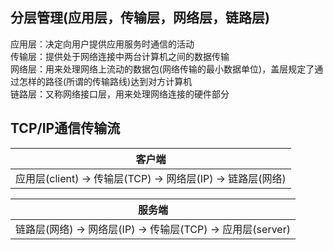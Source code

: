 ## 分层管理(应用层，传输层，网络层，链路层)
应用层：决定向用户提供应用服务时通信的活动  
传输层：提供处于网络连接中两台计算机之间的数据传输  
网络层：用来处理网络上流动的数据包(网络传输的最小数据单位)，盖层规定了通过怎样的路径(所谓的传输路线)达到对方计算机  
链路层：又称网络接口层，用来处理网络连接的硬件部分  
## TCP/IP通信传输流
|客户端| 
| :---:| 
| 应用层(client) -> 传输层(TCP) -> 网络层(IP) -> 链路层(网络)| 

|服务端| 
| :---:| 
| 链路层(网络) -> 网络层(IP) -> 传输层(TCP) -> 应用层(server)| 